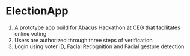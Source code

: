 # ElectionApp
 1. A prototype app build for Abacus Hackathon at CEG that facilitates online voting
 2. Users are authorized through three steps of verification
 3. Login using voter ID, Facial Recognition and Facial gesture detection

